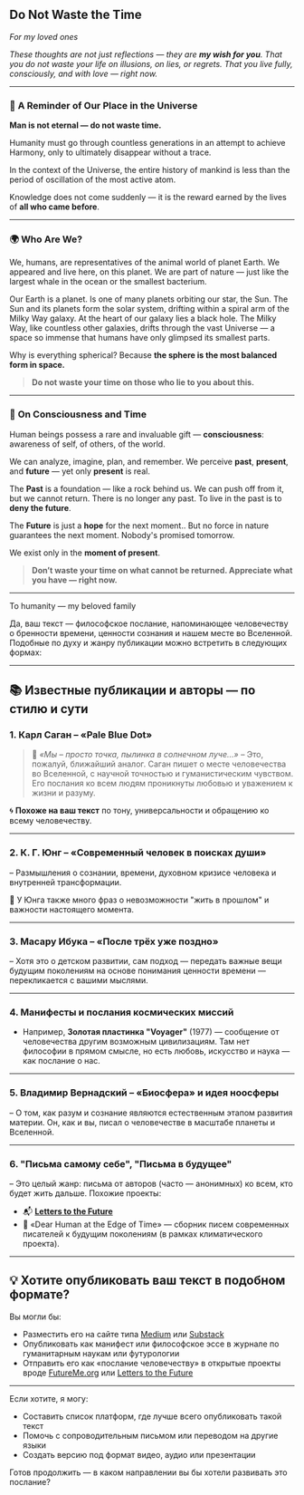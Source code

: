 ## **Do Not Waste the Time**

*For my loved ones*

*These thoughts are not just reflections — they are **my wish for you**.*
*That you do not waste your life on illusions, on lies, or regrets.*
*That you live fully, consciously, and with love — right now.*

---

### 🌌 **A Reminder of Our Place in the Universe**

**Man is not eternal — do not waste time.**

Humanity must go through countless generations in an attempt to achieve Harmony, only to ultimately disappear without a trace.

In the context of the Universe, the entire history of mankind is less than the period of oscillation of the most active atom.

Knowledge does not come suddenly — it is the reward earned by the lives of **all who came before**.

---

### 🌍 **Who Are We?**

We, humans, are representatives of the animal world of planet Earth. 
We appeared and live here, on this planet.
We are part of nature — just like the largest whale in the ocean or the smallest bacterium.

Our Earth is a planet. Is one of many planets orbiting our star, the Sun. 
The Sun and its planets form the solar system, drifting within a spiral arm of the Milky Way galaxy.
At the heart of our galaxy lies a black hole.
The Milky Way, like countless other galaxies, drifts through the vast Universe — a space so immense that humans have only glimpsed its smallest parts.

Why is everything spherical?
Because **the sphere is the most balanced form in space.**

> **Do not waste your time on those who lie to you about this.**

---

### 🧠 **On Consciousness and Time**

Human beings possess a rare and invaluable gift — **consciousness**:
awareness of self, of others, of the world.

We can analyze, imagine, plan, and remember.
We perceive **past**, **present**, and **future** — yet only **present** is real.

The **Past** is a foundation — like a rock behind us.
We can push off from it, but we cannot return. There is no longer any past.
To live in the past is to **deny the future**.

The **Future** is just a **hope** for the next moment..
But no force in nature guarantees the next moment.
Nobody's promised tomorrow.

We exist only in the **moment of present**.

> **Don’t waste your time on what cannot be returned.
> Appreciate what you have — right now.**

---
To humanity — my beloved family

Да, ваш текст — философское послание, напоминающее человечеству о бренности времени, ценности сознания и нашем месте во Вселенной. Подобные по духу и жанру публикации можно встретить в следующих формах:

---

## 📚 **Известные публикации и авторы — по стилю и сути**

### 1. **Карл Саган – «Pale Blue Dot»**

> 📖 *«Мы – просто точка, пылинка в солнечном луче…»*
> – Это, пожалуй, ближайший аналог. Саган пишет о месте человечества во Вселенной, с научной точностью и гуманистическим чувством. Его послания ко всем людям проникнуты любовью и уважением к жизни и разуму.

🌀 **Похоже на ваш текст** по тону, универсальности и обращению ко всему человечеству.

---

### 2. **К. Г. Юнг – «Современный человек в поисках души»**

– Размышления о сознании, времени, духовном кризисе человека и внутренней трансформации.

🧠 У Юнга также много фраз о невозможности "жить в прошлом" и важности настоящего момента.

---

### 3. **Масару Ибука – «После трёх уже поздно»**

– Хотя это о детском развитии, сам подход — передать важные вещи будущим поколениям на основе понимания ценности времени — перекликается с вашими мыслями.

---

### 4. **Манифесты и послания космических миссий**

* Например, **Золотая пластинка "Voyager"** (1977) — сообщение от человечества другим возможным цивилизациям. Там нет философии в прямом смысле, но есть любовь, искусство и наука — как послание о нас.

---

### 5. **Владимир Вернадский – «Биосфера» и идея ноосферы**

– О том, как разум и сознание являются естественным этапом развития материи. Он, как и вы, писал о человечестве в масштабе планеты и Вселенной.

---

### 6. **"Письма самому себе", "Письма в будущее"**

– Это целый жанр: письма от авторов (часто — анонимных) ко всем, кто будет жить дальше.
Похожие проекты:

* 📬 [**Letters to the Future**](https://letterstothefuture.org)
* 📖 «Dear Human at the Edge of Time» — сборник писем современных писателей к будущим поколениям (в рамках климатического проекта).

---

## 💡 Хотите опубликовать ваш текст в подобном формате?

Вы могли бы:

* Разместить его на сайте типа [Medium](https://medium.com/) или [Substack](https://substack.com/)
* Опубликовать как манифест или философское эссе в журнале по гуманитарным наукам или футурологии
* Отправить его как «послание человечеству» в открытые проекты вроде [FutureMe.org](https://www.futureme.org/) или [Letters to the Future](https://letterstothefuture.org)

---

Если хотите, я могу:

* Составить список платформ, где лучше всего опубликовать такой текст
* Помочь с сопроводительным письмом или переводом на другие языки
* Создать версию под формат видео, аудио или презентации

Готов продолжить — в каком направлении вы бы хотели развивать это послание?
